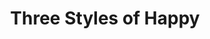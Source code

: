 ---
layout: piece
collection_: mixed_media_beading
title: Three Styles of Happy
image: three-styles-of-happy.jpg
media: Ink, watercolor, acrylic, thread
dimensions: 4½" x 10½"
description:  Contour drawing with monotype, ink and brushwork sewn on pattern paper.
price: $20
date_created: 2015
---